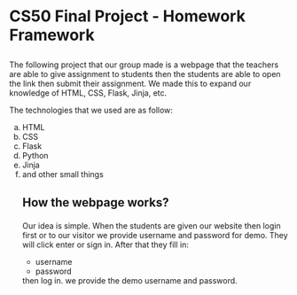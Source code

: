 <p><strong><h1>CS50 Final Project - Homework Framework</p></strong></h1>

<p>The following project that our group made is a webpage that the teachers are able to give assignment to students then the students are able to open the link then submit their assignment. We made this to expand our knowledge of HTML, CSS, Flask, Jinja, etc.</p>
<p>The technologies that we used are as follow:
  <ol type='a'>
    <li>HTML</li>
    <li>CSS</li>
    <li>Flask</li>
    <li>Python</li>
    <li>Jinja</li>
    <li>and other small things</li>
    
 <p><strong><h2>How the webpage works?</p></strong></h2>
    
 <p>Our idea is simple. When the students are given our website then login first or to our visitor we provide username and password for demo. They will click enter or     sign in. After that they fill in:
  <ul>
    <li>username</li>
    <li>password</li>
   </ul>
   then log in. we provide the demo username and password. 
    
    
